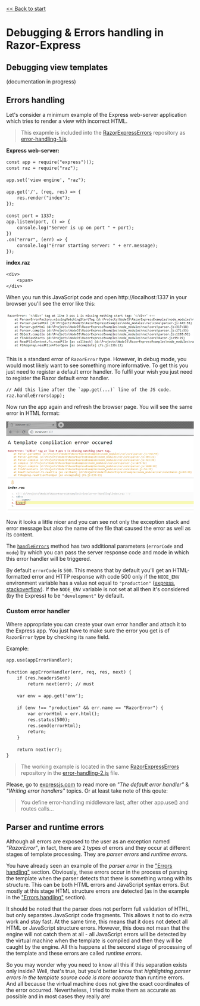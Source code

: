 [<< Back to start](../README.md)

# Debugging & Errors handling in Razor-Express

## Debugging view templates
(documentation in progress)

## Errors handling

Let's consider a minimum example of the Express web-server application which tries to render a view with incorrect HTML. 
> This exapmle is included into the [RazorExpressErrors](https://github.com/DevelAx/RazorExpressErrors) repository as [error-handling-1.js](https://github.com/DevelAx/RazorExpressErrors/blob/master/error-handling-1.js).

**Express web-server:**
```JS
const app = require("express")();
const raz = require("raz");

app.set('view engine', "raz");

app.get('/', (req, res) => {
    res.render("index");
});

const port = 1337;
app.listen(port, () => {
    console.log("Server is up on port " + port);
})
.on("error", (err) => {
    console.log("Error starting server: " + err.message);
});
```
**index.raz**
```HTML+RAZOR
<div>
    <span>
</div>
```

When you run this JavaScript code and open http://localhost:1337 in your browser you'll see the error like this:

![Razor-Express plain error](https://github.com/DevelAx/RazorExpressErrors/blob/master/docs/error-handling/PlainError.jpg?raw=true)

This is a standard error of `RazorError` type. However, in debug mode, you would most likely want to see something more informative. To get this you just need to register a default error handler. To fulfil your wish you just need to register the Razor default error handler. 
```JS
// Add this line after the `app.get(...)` line of the JS code.
raz.handleErrors(app);
```
Now run the app again and refresh the browser page. You will see the same error in HTML format:

![Razor-Express HTML error](https://github.com/DevelAx/RazorExpressErrors/blob/master/docs/error-handling/HtmlError.jpg)

Now it looks a little nicer and you can see not only the exception stack and error message but also the name of the file that caused the error as well as its content.   

The [`handleErrors`](api.md#handleerrorsapp-errorcode-mode) method has two additional parameters (`errorCode` and `mode`) by which you can pass the server response code and mode in which this error handler will be triggered. 

By default `errorCode` is `500`. This means that by default you'll get an HTML-formatted error and HTTP response with code 500 only if the `NODE_ENV` environment variable has a value not equal to `"production"` ([express](https://expressjs.com/en/advanced/best-practice-performance.html#set-node_env-to-production), [stackoverflow](https://stackoverflow.com/a/16979503/1844247)). If the `NODE_ENV` variable is not set at all then it's considered (by the Express) to be `"development"` by default.


### Custom error handler
Where appropriate you can create your own error handler and attach it to the Express app. You just have to make sure the error you get is of `RazorError` type by checking its `name` field. 

Example:
```JS
app.use(appErrorHandler);

function appErrorHandler(err, req, res, next) {
    if (res.headersSent)
        return next(err); // must

    var env = app.get('env');

    if (env !== "production" && err.name == "RazorError") {
        var errorHtml = err.html();
        res.status(500);
        res.send(errorHtml);
        return;
    }
    
    return next(err);
}
```
>The working example is located in the same [RazorExpressErrors](https://github.com/DevelAx/RazorExpressErrors) repository in the [error-handling-2.js](https://github.com/DevelAx/RazorExpressErrors/blob/master/error-handling-1.js) file.

Please, go to [expressjs.com](https://expressjs.com/en/guide/error-handling.html) to read more on *"The default error handler"* & *"Writing error handlers"* topics. Or at least take note of this qoute:
> You define error-handling middleware last, after other app.use() and routes calls...

## Parser and runtime errors
Although all errors are exposed to the user as an exception named *"RazorError"*, in fact, there are 2 types of errors and they occur at different stages of template processing. They are *parser errors* and *runtime errors*.

You have already seen an example of the *parser error* in the ["Errors handling"](#errors-handling) section. Obviously, these errors occur in the process of parsing the template when the parser detects that there is something wrong with its structure. This can be both HTML errors and JavaScript syntax errors. But mostly at this stage HTML structure errors are detected (as in the example in the ["Errors handling"](#errors-handling) section).

It should be noted that the parser does not perform full validation of HTHL, but only separates JavaScript code fragments. This allows it not to do extra work and stay fast. At the same time, this means that it does not detect all HTML or JavaScript structure errors. However, this does not mean that the engine will not catch them at all - all JavaScript errors will be detected by the virtual machine when the template is compiled and then they will be caught by the engine. All this happens at the second stage of processing of the template and these errors are called *runtime errors*.

So you may wonder why you need to know all this if this separation exists only inside? Well, that's true, but you'd better know that *highlighting parser errors in the template source code is more accurate* than runtime errors. And all because the virtual machine does not give the exact coordinates of the error occurred. Nevertheless, I tried to make them as accurate as possible and in most cases they really are! 
